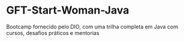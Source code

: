 # GFT-Start-Woman-Java
Bootcamp fornecido pelo DIO, com uma trilha completa em Java com cursos, desafios práticos e mentorias
